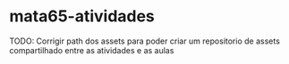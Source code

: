# mata65-atividades

TODO:
Corrigir path dos assets para poder criar um repositorio de assets compartilhado entre as atividades e as aulas
